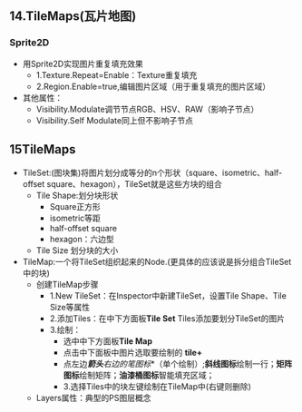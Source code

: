 ## 14.TileMaps(瓦片地图)
### Sprite2D
- 用Sprite2D实现图片重复填充效果
    - 1.Texture.Repeat=Enable：Texture重复填充
    - 2.Region.Enable=true,编辑图片区域（用于重复填充的图片区域）
- 其他属性：
    - Visibility.Modulate调节节点RGB、HSV、RAW（影响子节点）
    - Visibility.Self Modulate同上但不影响子节点

## 15TileMaps
- TileSet:(图块集)将图片划分成等分的n个形状（square、isometric、half-offset square、hexagon），TileSet就是这些方块的组合
    - Tile Shape:划分块形状
        - Square正方形
        - isometric等距
        - half-offset square
        - hexagon：六边型
    - Tile Size 划分块的大小
- TileMap:一个将TileSet组织起来的Node.(更具体的应该说是拆分组合TileSet中的块)
    - 创建TileMap步骤
        - 1.New TileSet：在Inspector中新建TileSet，设置Tile Shape、Tile Size等属性
        - 2.添加Tiles：在中下方面板**Tile Set** Tiles添加要划分TileSet的图片
        - 3.绘制：
            - 选中中下方面板**Tile Map**
            - 点击中下面板中图片选取要绘制的 **tile+**
            - 点左边***箭头**右边的**笔图标**（单个绘制）;**斜线图标**绘制一行；**矩阵图标**绘制矩阵；**油漆桶图标**智能填充区域；
            - 3.选择Tiles中的块左键绘制在TileMap中(右键则删除)
    - Layers属性：典型的PS图层概念
